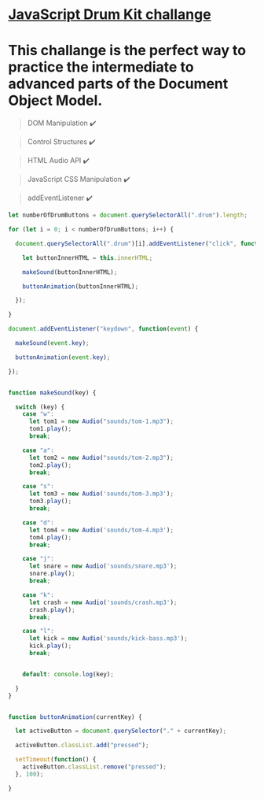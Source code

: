 #  [JavaScript Drum Kit challange](https://ralucaelisabetar.github.io/drum-kit-javascript/)

# This challange is the perfect way to practice the intermediate to advanced parts of the Document Object Model. 

>DOM Manipulation :heavy_check_mark:

>Control Structures :heavy_check_mark:

>HTML Audio API :heavy_check_mark:

>JavaScript CSS Manipulation :heavy_check_mark:

>addEventListener :heavy_check_mark:

````javascript
let numberOfDrumButtons = document.querySelectorAll(".drum").length;

for (let i = 0; i < numberOfDrumButtons; i++) {

  document.querySelectorAll(".drum")[i].addEventListener("click", function() {

    let buttonInnerHTML = this.innerHTML;

    makeSound(buttonInnerHTML);

    buttonAnimation(buttonInnerHTML);

  });

}

document.addEventListener("keydown", function(event) {

  makeSound(event.key);

  buttonAnimation(event.key);

});


function makeSound(key) {

  switch (key) {
    case "w":
      let tom1 = new Audio("sounds/tom-1.mp3");
      tom1.play();
      break;

    case "a":
      let tom2 = new Audio("sounds/tom-2.mp3");
      tom2.play();
      break;

    case "s":
      let tom3 = new Audio('sounds/tom-3.mp3');
      tom3.play();
      break;

    case "d":
      let tom4 = new Audio('sounds/tom-4.mp3');
      tom4.play();
      break;

    case "j":
      let snare = new Audio('sounds/snare.mp3');
      snare.play();
      break;

    case "k":
      let crash = new Audio('sounds/crash.mp3');
      crash.play();
      break;

    case "l":
      let kick = new Audio('sounds/kick-bass.mp3');
      kick.play();
      break;


    default: console.log(key);

  }
}


function buttonAnimation(currentKey) {

  let activeButton = document.querySelector("." + currentKey);

  activeButton.classList.add("pressed");

  setTimeout(function() {
    activeButton.classList.remove("pressed");
  }, 100);

}

